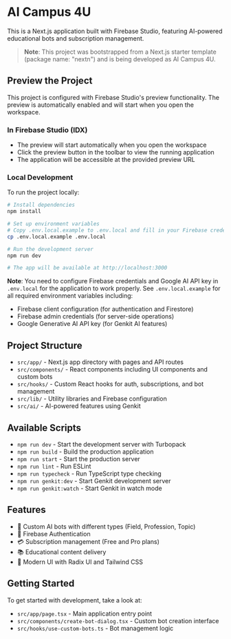# AI Campus 4U

This is a Next.js application built with Firebase Studio, featuring AI-powered educational bots and subscription management.

> **Note**: This project was bootstrapped from a Next.js starter template (package name: "nextn") and is being developed as AI Campus 4U.

## Preview the Project

This project is configured with Firebase Studio's preview functionality. The preview is automatically enabled and will start when you open the workspace.

### In Firebase Studio (IDX)
- The preview will start automatically when you open the workspace
- Click the preview button in the toolbar to view the running application
- The application will be accessible at the provided preview URL

### Local Development
To run the project locally:

```bash
# Install dependencies
npm install

# Set up environment variables
# Copy .env.local.example to .env.local and fill in your Firebase credentials
cp .env.local.example .env.local

# Run the development server
npm run dev

# The app will be available at http://localhost:3000
```

**Note**: You need to configure Firebase credentials and Google AI API key in `.env.local` for the application to work properly. See `.env.local.example` for all required environment variables including:
- Firebase client configuration (for authentication and Firestore)
- Firebase admin credentials (for server-side operations)
- Google Generative AI API key (for Genkit AI features)

## Project Structure

- `src/app/` - Next.js app directory with pages and API routes
- `src/components/` - React components including UI components and custom bots
- `src/hooks/` - Custom React hooks for auth, subscriptions, and bot management
- `src/lib/` - Utility libraries and Firebase configuration
- `src/ai/` - AI-powered features using Genkit

## Available Scripts

- `npm run dev` - Start the development server with Turbopack
- `npm run build` - Build the production application
- `npm run start` - Start the production server
- `npm run lint` - Run ESLint
- `npm run typecheck` - Run TypeScript type checking
- `npm run genkit:dev` - Start Genkit development server
- `npm run genkit:watch` - Start Genkit in watch mode

## Features

- 🤖 Custom AI bots with different types (Field, Profession, Topic)
- 🔐 Firebase Authentication
- 💳 Subscription management (Free and Pro plans)
- 📚 Educational content delivery
- 🎨 Modern UI with Radix UI and Tailwind CSS

## Getting Started

To get started with development, take a look at:
- `src/app/page.tsx` - Main application entry point
- `src/components/create-bot-dialog.tsx` - Custom bot creation interface
- `src/hooks/use-custom-bots.ts` - Bot management logic
